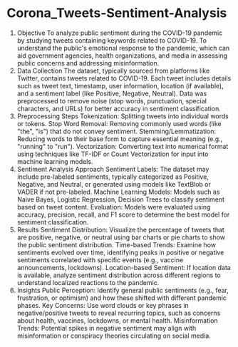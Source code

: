 # Corona_Tweets-Sentiment-Analysis
1. Objective
To analyze public sentiment during the COVID-19 pandemic by studying tweets containing keywords related to COVID-19.
To understand the public's emotional response to the pandemic, which can aid government agencies, health organizations, and media in assessing public concerns and addressing misinformation.
2. Data Collection
The dataset, typically sourced from platforms like Twitter, contains tweets related to COVID-19.
Each tweet includes details such as tweet text, timestamp, user information, location (if available), and a sentiment label (like Positive, Negative, Neutral).
Data was preprocessed to remove noise (stop words, punctuation, special characters, and URLs) for better accuracy in sentiment classification.
3. Preprocessing Steps
Tokenization: Splitting tweets into individual words or tokens.
Stop Word Removal: Removing commonly used words (like "the", "is") that do not convey sentiment.
Stemming/Lemmatization: Reducing words to their base form to capture essential meaning (e.g., "running" to "run").
Vectorization: Converting text into numerical format using techniques like TF-IDF or Count Vectorization for input into machine learning models.
4. Sentiment Analysis Approach
Sentiment Labels: The dataset may include pre-labeled sentiments, typically categorized as Positive, Negative, and Neutral, or generated using models like TextBlob or VADER if not pre-labeled.
Machine Learning Models: Models such as Naive Bayes, Logistic Regression, Decision Trees to classify sentiment based on tweet content.
Evaluation: Models were evaluated using accuracy, precision, recall, and F1 score to determine the best model for sentiment classification.
5. Results
Sentiment Distribution: Visualize the percentage of tweets that are positive, negative, or neutral using bar charts or pie charts to show the public sentiment distribution.
Time-based Trends: Examine how sentiments evolved over time, identifying peaks in positive or negative sentiments correlated with specific events (e.g., vaccine announcements, lockdowns).
Location-based Sentiment: If location data is available, analyze sentiment distribution across different regions to understand localized reactions to the pandemic.
6. Insights
Public Perception: Identify general public sentiments (e.g., fear, frustration, or optimism) and how these shifted with different pandemic phases.
Key Concerns: Use word clouds or key phrases in negative/positive tweets to reveal recurring topics, such as concerns about health, vaccines, lockdowns, or mental health.
Misinformation Trends: Potential spikes in negative sentiment may align with misinformation or conspiracy theories circulating on social media.

